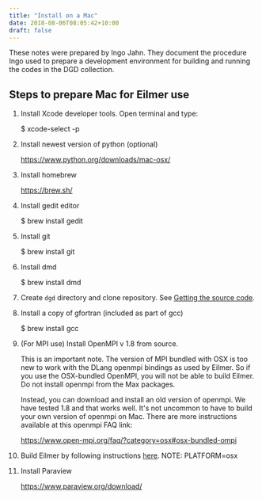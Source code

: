 ```yaml
---
title: "Install on a Mac"
date: 2018-08-06T08:05:42+10:00
draft: false
---
```


These notes were prepared by Ingo Jahn.
They document the procedure Ingo used to prepare
a development environment for building and running
the codes in the DGD collection.

## Steps to prepare Mac for Eilmer use

1. Install Xcode developer tools. Open terminal and type:

    $ xcode-select -p

2. Install newest version of python (optional)

    https://www.python.org/downloads/mac-osx/

3. Install homebrew

    https://brew.sh/

4. Install gedit editor

    $ brew install gedit

5. Install git

    $ brew install git

6. Install dmd

    $ brew install dmd

7. Create `dgd` directory and clone repository.  See [Getting the source code](/docs/getting-started/#getting-the-source-code).

8. Install a copy of gfortran (included as part of gcc)

    $ brew install gcc

9. (For MPI use) Install OpenMPI v 1.8 from source.

    This is an important note. The version of MPI bundled with OSX is too new to
    work with the DLang openmpi bindings as used by Eilmer. So if you use the
    OSX-bundled OpenMPI, you will not be able to build Eilmer. Do not install
    openmpi from the Max packages.

    Instead, you can download and install an old version of openmpi. We have
    tested 1.8 and that works well. It's not uncommon to have to build your
    own version of openmpi on Mac. There are more instructions available
    at this openmpi FAQ link:

    https://www.open-mpi.org/faq/?category=osx#osx-bundled-ompi

10. Build Eilmer by following instructions [here](/getting-started). NOTE: PLATFORM=osx 

11. Install Paraview
   
    https://www.paraview.org/download/


